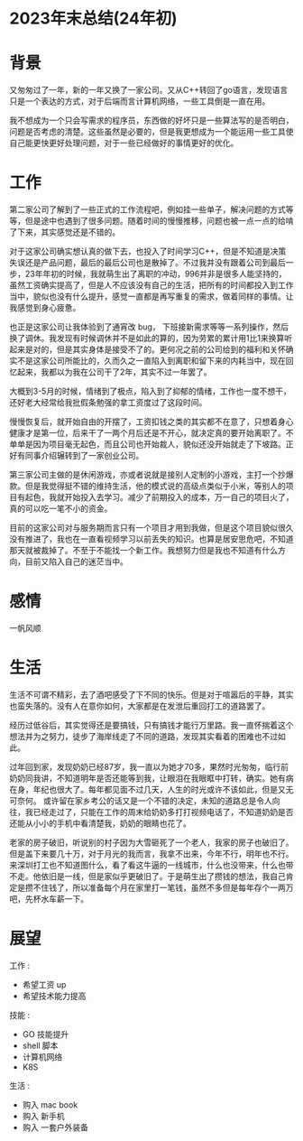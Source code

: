 # 2023年末总结(24年初)

# 背景

又匆匆过了一年，新的一年又换了一家公司。又从C++转回了go语言，发现语言只是一个表达的方式，对于后端而言计算机网络，一些工具倒是一直在用。

我不想成为一个只会写需求的程序员，东西做的好坏只是一些算法写的是否明白，问题是否考虑的清楚。这些虽然是必要的，但是我更想成为一个能运用一些工具使自己能更快更好处理问题，对于一些已经做好的事情更好的优化。

# 工作

第二家公司了解到了一些正式的工作流程吧，例如挂一些单子，解决问题的方式等等，但是途中也遇到了很多问题。随着时间的慢慢推移，问题也被一点一点的给啃了下来，其实感觉还是不错的。

对于这家公司确实想认真的做下去，也投入了时间学习C++，但是不知道是决策失误还是产品问题，最后的最后公司也是散掉了。不过我并没有跟着公司到最后一步，23年年初的时候，我就萌生出了离职的冲动，996并非是很多人能坚持的，虽然工资确实提高了，但是人不应该没有自己的生活，把所有的时间都投入到工作当中，貌似也没有什么提升，感觉一直都是再写重复的需求，做着同样的事情。让我感觉到身心疲惫。

也正是这家公司让我体验到了通宵改 bug， 下班接新需求等等一系列操作，然后换了调休。我发现有时候调休并不是如此的算的，因为劳累的累计用1比1来换算听起来是对的，但是其实身体是接受不了的。更何况之前的公司给到的福利和关怀确实不是这家公司所能比的，久而久之一直陷入到离职和留下来的内耗当中，现在回忆起来，我都以为我在公司干了2年，其实不过一年罢了。

大概到3-5月的时候，情绪到了极点，陷入到了抑郁的情绪，工作也一度不想干，还好老大经常给我批假条勉强的拿工资度过了这段时间。

慢慢恢复后，就开始自由的开摆了，工资扣钱之类的其实都不在意了，只想着身心健康才是第一位，后来干了一两个月后还是不开心，就决定真的要开始离职了。不单单是因为项目毫无起色，而且公司也开始裁人，貌似还没开始就走了下坡路。正好有同事介绍辗转到了一家创业公司。

第三家公司主做的是休闲游戏，亦或者说就是接别人定制的小游戏，主打一个抄爆款。但是我觉得挺不错的维持生活，他的模式说的高级点类似于小米，等别人的项目有起色，我就开始投入去学习。减少了前期投入的成本，万一自己的项目火了，真的可以吃一笔不小的资金。

目前的这家公司对与服务期而言只有一个项目才用到我做，但是这个项目貌似很久没有推进了，我也在一直看视频学习以前丢失的知识。也算是居安思危吧，不知道那天就被裁掉了。不至于不能找一个新工作。我想努力但是我也不知道有什么方向，目前又陷入自己的迷茫当中。

# 感情

一帆风顺

# 生活

生活不可谓不精彩，去了酒吧感受了下不同的快乐。但是对于喧嚣后的平静，其实也蛮失落的。没有人在意你如何，大家都是在发泄后重回打工的道路罢了。

经历过低谷后，其实觉得还是要搞钱，只有搞钱才能行万里路。我一直怀揣着这个想法并为之努力，徒步了海岸线走了不同的道路，发现其实看着的困难也不过如此。

过年回到家，发现奶奶已经87岁，我一直以为她才70多，果然时光匆匆，临行前奶奶同我讲，不知道明年是否还能等到我，让眼泪在我眼眶中打转，确实。她有病在身，年纪也很大了。每年都见面不过几天，人生的时光或许不该如此，但是又无可奈何。 或许留在家乡考公的话又是一个不错的决定，未知的道路总是令人向往，我已经走过了，只能在工作的周末给奶奶多打打视频电话了，不知道奶奶是否还能从小小的手机中看清楚我，奶奶的眼睛也花了。

老家的房子破旧，听说别的村子因为大雪砸死了一个老人，我家的房子也破旧了。但是盖下来要几十万，对于月光的我而言，我拿不出来，今年不行，明年也不行。来深圳打工也不知道图什么，看了看这牛逼的一线城市，什么也没带来，什么也带不走。他依旧是一线，但是家似乎更破旧了。于是萌生出了攒钱的想法，我自己肯定是攒不住钱了，所以准备每个月在家里打一笔钱，虽然不多但是每年存个一两万吧，先杯水车薪一下。

# 展望

工作 :

* 希望工资 up
* 希望技术能力提高

技能 :

* GO 技能提升
* shell 脚本
* 计算机网络
* K8S

生活 :

* 购入 mac book
* 购入 新手机
* 购入 一套户外装备